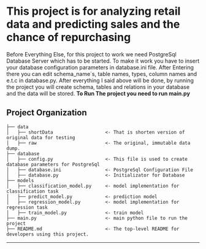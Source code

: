 <H1>This project is for analyzing retail data and predicting sales and the chance of repurchasing</H1>

<p> Before Everything Else, for this project to work we need 
 PostgreSql Database Server which has to be started. 
 To make it work you have to insert your database configuration
 parameters in database.ini file. After Entering there you can edit
 schema_name`s, table names, types, column names and e.t.c in database.py.
  After everything I said above will be done, by running the project you will create
  schema, tables and relations in your database and the data will be stored.
  <b>To Run The project you need to run main.py</b></p>
  
Project Organization
------------

    ├── data
    │   ├── shortData                   <- That is shorten version of original data for testing
    │   ├── raw                         <- The original, immutable data dump.
    ├── database
    │   ├── config.py                   <- This file is used to create database parameters for PostgreSql
    │   ├── database.ini                <- PostgreSql Configuration File 
    │   ├── database.py                 <- Initializator for Database
    ├── models
    │   ├── classification_model.py     <- model implementation for classification task
    │   ├── predict_model.py            <- prediction model
    │   ├── regression_model.py         <- model implementation for regression task
    │   ├── train_model.py              <- train model
    ├── main.py                         <- main python file to run the project
    ├── README.md                       <- The top-level README for developers using this project.
--------